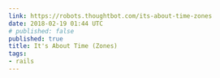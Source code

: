 ```yaml
---
link: https://robots.thoughtbot.com/its-about-time-zones
date: 2018-02-19 01:44 UTC
# published: false
published: true
title: It's About Time (Zones)
tags:
- rails
---
```



